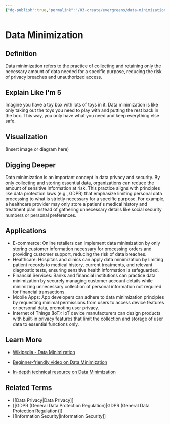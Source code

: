 ```yaml
---
{"dg-publish":true,"permalink":"/03-create/evergreens/data-minimization/","title":"Data Minimization","tags":["data-privacy","data","privacy","security","cybersecurity","digital-resilience"]}
---
```


# Data Minimization

## **Definition**

Data minimization refers to the practice of collecting and retaining only the necessary amount of data needed for a specific purpose, reducing the risk of privacy breaches and unauthorized access.

## **Explain Like I'm 5**

Imagine you have a toy box with lots of toys in it. Data minimization is like only taking out the toys you need to play with and putting the rest back in the box. This way, you only have what you need and keep everything else safe.

## **Visualization**

(Insert image or diagram here)

## **Digging Deeper**

Data minimization is an important concept in data privacy and security. By only collecting and storing essential data, organizations can reduce the amount of sensitive information at risk. This practice aligns with principles like data protection laws (e.g., GDPR) that emphasize limiting personal data processing to what is strictly necessary for a specific purpose. For example, a healthcare provider may only store a patient's medical history and treatment plan instead of gathering unnecessary details like social security numbers or personal preferences.

## **Applications**

- E-commerce: Online retailers can implement data minimization by only storing customer information necessary for processing orders and providing customer support, reducing the risk of data breaches.
- Healthcare: Hospitals and clinics can apply data minimization by limiting patient records to medical history, current treatments, and relevant diagnostic tests, ensuring sensitive health information is safeguarded.
- Financial Services: Banks and financial institutions can practice data minimization by securely managing customer account details while minimizing unnecessary collection of personal information not required for financial transactions.
- Mobile Apps: App developers can adhere to data minimization principles by requesting minimal permissions from users to access device features or personal data, promoting user privacy.
- Internet of Things (IoT): IoT device manufacturers can design products with built-in privacy features that limit the collection and storage of user data to essential functions only.

## **Learn More**

- [Wikipedia - Data Minimization](https://en.wikipedia.org/wiki/Data_minimization)

- [Beginner-friendly video on Data Minimization](https://www.youtube.com/watch?v=8EJ8W9dCjZk)

- [In-depth technical resource on Data Minimization](https://iapp.org/media/pdf/resource_center/IAPP_PB_Draft-Guidance-on-Minimization.pdf)

## **Related Terms**

- [[Data Privacy\|Data Privacy]]
- [[GDPR (General Data Protection Regulation)\|GDPR (General Data Protection Regulation)]]
- [[Information Security\|Information Security]]